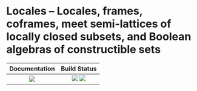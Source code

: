 <!-- BEGIN HEADER -->
# Locales – Locales, frames, coframes, meet semi-lattices of locally closed subsets, and Boolean algebras of constructible sets

| **Documentation**         | **Build Status**                                            |
|:-------------------------:|:-----------------------------------------------------------:|
| [![][docs-img]][docs-url] | [![][tests-img]][tests-url] [![][codecov-img]][codecov-url] |
<!-- END HEADER -->

<!-- BEGIN FOOTER -->
[docs-img]: https://img.shields.io/badge/docs-stable-blue.svg
[docs-url]: https://homalg-project.github.io/Locales/doc/chap0_mj.html

[tests-img]: https://github.com/homalg-project/Locales/workflows/Tests/badge.svg
[tests-url]: https://github.com/homalg-project/Locales/actions?query=workflow%3ATests

[codecov-img]: https://codecov.io/gh/homalg-project/Locales/branch/master/graph/badge.svg
[codecov-url]: https://codecov.io/gh/homalg-project/Locales
<!-- END FOOTER -->
